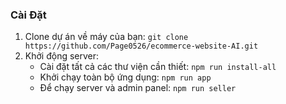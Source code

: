 ### Cài Đặt

1. Clone dự án về máy của bạn: `git clone https://github.com/Page0526/ecommerce-website-AI.git`
2. Khởi động server:
   - Cài đặt tất cả các thư viện cần thiết: `npm run install-all`
   - Khởi chạy toàn bộ ứng dụng: `npm run app` 
   - Để chạy server và admin panel: `npm run seller`